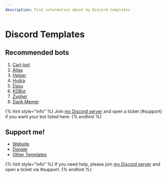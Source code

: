 ```yaml
---
description: Find information about my Discord templates
---
```


# Discord Templates

## Recommended bots

1. [Carl-bot](https://carl.gg)
2. [Atlas](https://atlas.bot)
3. [Helper](https://helper.wtf)
4. [Hydra](https://hydra.bot)
5. [Dasu](https://dasu.gg)
6. [KDBot](https://srnyx.xyz/kd)
7. [Zypher](https://srnyx.xyz/zypher)
8. [Dank Memer](https://dankmemer.lol)

{% hint style="info" %}
Join [my Discord server](https://srnyx.xyz/discord) and open a ticket \(\#support\) if you want your bot listed here.
{% endhint %}

## Support me!

* [Website](https://srnyx.xyz)
* [Donate](https://srnyx.xyz/donate)
* [Other Templates](https://temp.srnyx.xyz/)

{% hint style="info" %}
If you need help, please join [my Discord server](https://srnyx.xyz/discord) and open a ticket via \#support.
{% endhint %}
